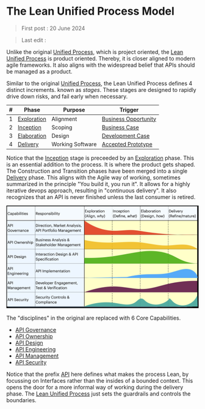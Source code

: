 # The Lean Unified Process Model

> First post : 20 June 2024

> Last edit :

Unlike the original [Unified Process][up], which is project oriented, the [Lean Unified Process][lup] is product oriented. Thereby, it is closer aligned to modern agile frameworks. It also aligns with the widespread belief that APIs should be managed as a product. 

Similar to the original [Unified Process][up], the Lean Unified Process defines 4 distinct increments. known as *stages*. These stages are designed to rapidly drive down risks, and fail early when necessary.

| # | Phase | Purpose | Trigger |
| ----------- | ----------- | ----------- | ----------- |
| 1 | [Exploration](/Stages/exploration.md) | Alignment | [Business Opportunity](/Artefacts/bus-oppo.md) |
| 2 | [Inception](/Stages/inception.md) | Scoping | [Business Case](/Artefacts/bus-case.md) |
| 3 | [Elaboration](/Stages/elaboration.md) | Design | [Development Case](/Artefacts/dev-case.md) |
| 4 | [Delivery](/Stages/delivery.md) | Working Software | [Accepted Prototype](/Artefacts/pro-review.md) |

Notice that the [Inception](/Stages/inception.md) stage is preceeded by an [Exploration](/Stages/exploration.md) phase. This is an essential addition to the process. It is where the product gets shaped. The Construction and Transition phases have been merged into a single [Delivery](/Stages/delivery.md) phase. This aligns with the Agile way of working, sometimes summarized in the principle "You build it, you run it". It allows for a highly iterative devops approach, resulting in "continuous delivery". It also recognizes that an API is never finished unless the last consumer is retired. 

![Model of the Lean Unified Process](/images/lup.png)

The "disciplines" in the original are replaced with 6 Core Capabilities. 
- [API Governance](/Capabilities/governance.md)
- [API Ownership](/Capabilities/ownership.md)
- [API Design](/Capabilities/design.md)
- [API Engineering](/Capabilities/engineering.md)
- [API Management](/Capabilities/management.md)
- [API Security](/Capabilities/security.md)

Notice that the prefix [API](/api.md) here defines what makes the process Lean, by focussing on Interfaces rather than the insides of a bounded context. This opens the door for a more informal way of working during the delivery phase. The [Lean Unified Process][lup] just sets the guardrails and controls the boundaries.



[lup]: /Overview/lup.md
[up]: https://en.wikipedia.org/wiki/Unified_process